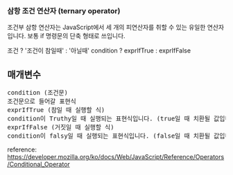 ### 삼항 조건 연산자 (ternary operator)
조건부 삼항 연산자는 JavaScript에서 세 개의 피연산자를 취할 수 있는 유일한 연산자입니다.
보통 if 명령문의 단축 형태로 쓰입니다.

조건 ? '조건이 참일때' : '아닐때'
condition ? exprIfTrue : exprIfFalse 


## 매개변수
<pre>
condition (조건문)
조건문으로 들어갈 표현식
exprIfTrue (참일 때 실행할 식)
condition이 Truthy일 때 실행되는 표현식입니다. (true일 때 치환될 값입니다).
exprIfFalse (거짓일 때 실행할 식)
condition이 falsy일 때 실행되는 표현식입니다. (false일 때 치환될 값입니다).
</pre>

reference: https://developer.mozilla.org/ko/docs/Web/JavaScript/Reference/Operators/Conditional_Operator